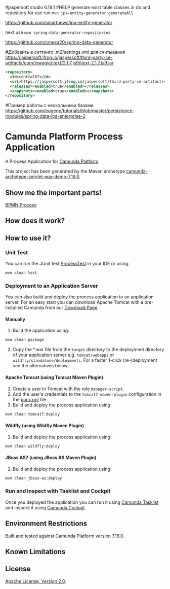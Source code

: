 #jaspersoft studio 6.19.1
#HELP generate exist table classes in db and repository 
for use run `mvn jpa-entity-generator:generateAll`

https://github.com/smartnews/jpa-entity-generator

next use `mvn spring-data-generator:repositories`

https://github.com/cmeza20/spring-data-generator

#Добавить в сеттингс .m2/settings.xml для считывания https://jaspersoft.jfrog.io/jaspersoft/third-party-ce-artifacts/com/lowagie/itext/2.1.7.js9/itext-2.1.7.js9.jar  

```xml
<repository>
  <id>central67</id>
  <url>https://jaspersoft.jfrog.io/jaspersoft/third-party-ce-artifacts</url>
  <releases><enabled>true</enabled></releases>
  <snapshots><enabled>true</enabled></snapshots>
</repository>
```

#Пример работы с несколькими базами
https://github.com/eugenp/tutorials/blob/master/persistence-modules/spring-data-jpa-enterprise-2


# Camunda Platform Process Application
A Process Application for [Camunda Platform](http://docs.camunda.org).

This project has been generated by the Maven archetype
[camunda-archetype-servlet-war-demo-7.16.0](https://docs.camunda.org/manual/latest/user-guide/process-applications/maven-archetypes/).

## Show me the important parts!
[BPMN Process](src/main/resources/process.bpmn)

## How does it work?

## How to use it?

### Unit Test
You can run the JUnit test [ProcessTest](src/test/java/camunda-bpm/app/beton/ProcessTest.java) in your IDE or using:

```bash
mvn clean test
```

### Deployment to an Application Server
You can also build and deploy the process application to an application server.
For an easy start you can download Apache Tomcat with a pre-installed Camunda
from our [Download Page](https://camunda.com/download/).

#### Manually
1. Build the application using:

```bash
mvn clean package
```
2. Copy the *.war file from the `target` directory to the deployment directory
of your application server e.g. `tomcat/webapps` or `wildfly/standalone/deployments`.
For a faster 1-click (re-)deployment see the alternatives below.

#### Apache Tomcat (using Tomcat Maven Plugin)
1. Create a user in Tomcat with the role `manager-script`.
2. Add the user's credentials to the `tomcat7-maven-plugin` configuration in the [pom.xml](pom.xml) file.
3. Build and deploy the process application using:

```bash
mvn clean tomcat7:deploy
```

#### Wildfly (using Wildfly Maven Plugin)
1. Build and deploy the process application using:

```bash
mvn clean wildfly:deploy
```

#### JBoss AS7 (using JBoss AS Maven Plugin)
1. Build and deploy the process application using:

```bash
mvn clean jboss-as:deploy
```

### Run and Inspect with Tasklist and Cockpit
Once you deployed the application you can run it using
[Camunda Tasklist](http://docs.camunda.org/latest/guides/user-guide/#tasklist)
and inspect it using
[Camunda Cockpit](http://docs.camunda.org/latest/guides/user-guide/#cockpit).

## Environment Restrictions
Built and tested against Camunda Platform version 7.16.0.

## Known Limitations

## License
[Apache License, Version 2.0](http://www.apache.org/licenses/LICENSE-2.0).

<!-- Tweet
New @Camunda example: Camunda Platform Process Application - A Process Application for [Camunda Platform](http://docs.camunda.org). https://github.com/camunda-consulting/code/tree/master/snippets/app-beton
-->
